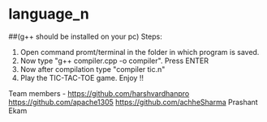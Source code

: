 # language_n
##(g++ should be installed on your pc)
Steps:
1. Open command promt/terminal in the folder in which program is saved.
2. Now type "g++ compiler.cpp -o compiler". Press ENTER
3. Now after compilation type "compiler tic.n"
4. Play the TIC-TAC-TOE game. Enjoy !!

Team members - https://github.com/harshvardhanpro
               https://github.com/apache1305
               https://github.com/achheSharma
               Prashant
               Ekam
               
